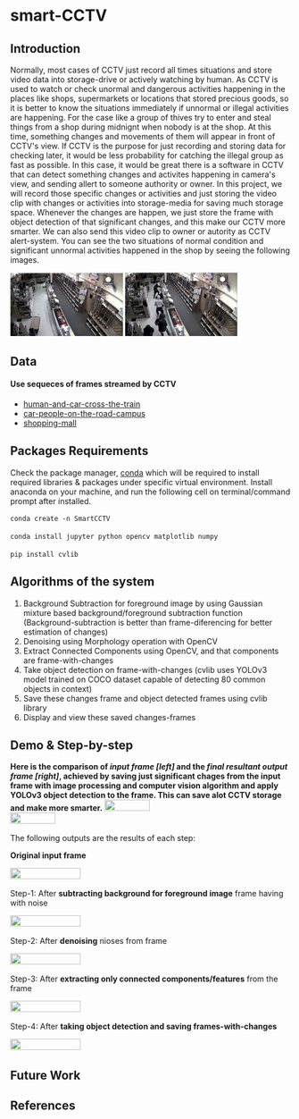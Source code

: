 # smart-CCTV

## Introduction
Normally, most cases of CCTV just record all times situations and store video data into storage-drive or actively watching by human. As CCTV is used to watch or check unormal and dangerous activities happening in the places like shops, supermarkets or locations that stored precious goods, so it is better to know the situations immediately if unnormal or illegal activities are happening. For the case like a group of thives try to enter and steal things from a shop during midnignt when nobody is at the shop. At this time, something changes and movements of them will appear in front of CCTV's view. If CCTV is the purpose for just recording and storing data for checking later, it would be less probability for catching the illegal group as fast as possible. In this case, it would be great there is a software in CCTV that can detect something changes and activites happening in camera's view, and sending allert to someone authority or owner. 
In this project, we will record those specific changes or activities and just storing the video clip with changes or activities into storage-media for saving much storage space. Whenever the changes are happen, we just store the frame with object detection of that significant changes, and this make our CCTV more smarter. We can also send this video clip to owner or autority as CCTV alert-system. You can see the two situations of normal condition and significant unnormal activities happened in the shop by seeing the following images.

<img src="/video-data/cctv-normal.png" height="40%" width="40%" alt="CCTV view with normal condition" title="Do not save the frames in the storage">  <img src="/video-data/cctv-changes.png" height="40%" width="40%" alt="CCTV view with the thives enter the shop" title="Save the frames when changes happen">

## Data
#### Use sequeces of frames streamed by CCTV
* [human-and-car-cross-the-train](https://github.com/ThuraTunScibotics/smart-CCTV/tree/main/video-data/GroundtruthSeq/RawImages)
* [car-people-on-the-road-campus](https://github.com/ThuraTunScibotics/smart-CCTV/tree/main/video-data/Campus)
* [shopping-mall](https://github.com/ThuraTunScibotics/smart-CCTV/tree/main/video-data/ShoppingMall_resized)

## Packages Requirements
Check the package manager, [conda](https://docs.conda.io/projects/conda/en/latest/index.html) which will be required to install required libraries & packages under specific virtual environment.
Install anaconda on your machine, and run the following cell on terminal/command prompt after installed.
```
conda create -n SmartCCTV

conda install jupyter python opencv matplotlib numpy

pip install cvlib
```
## Algorithms of the system
1. Background Subtraction for foreground image by using Gaussian mixture based background/foreground subtraction function
   (Background-subtraction is better than frame-diferencing for better estimation of changes)
2. Denoising using Morphology operation with OpenCV
3. Extract Connected Components using OpenCV, and that components are frame-with-changes
4. Take object detection on frame-with-changes
   (cvlib uses YOLOv3 model trained on COCO dataset capable of detecting 80 common objects in context)
6. Save these changes frame and object detected frames using cvlib library
7. Display and view these saved changes-frames

## Demo & Step-by-step

**Here is the comparison of *input frame [left]* and the *final resultant output frame [right]*, achieved by saving just significant chages from the input frame with image processing and computer vision algorithm and apply YOLOv3 object detection to the frame. This can save alot CCTV storage and make more smarter.**
<img src="https://github.com/ThuraTunScibotics/smart-CCTV/blob/main/resultant-data/input-train-cross.gif" height="40%" width="40%">  <img src="https://github.com/ThuraTunScibotics/smart-CCTV/blob/main/resultant-frame-changes-videos/train-cross.gif" height="40%" width="40%">


The following outputs are the results of each step:

**Original input frame**

<img src="https://github.com/ThuraTunScibotics/smart-CCTV/blob/main/resultant-data/input-train-cross.gif" height="50%" width="50%">


Step-1: After **subtracting background for foreground image** frame having with noise

<img src="https://github.com/ThuraTunScibotics/smart-CCTV/blob/main/resultant-data/noise-result.gif" height="50%" width="50%">


Step-2: After **denoising** nioses from frame

<img src="https://github.com/ThuraTunScibotics/smart-CCTV/blob/main/resultant-data/denoised-result.gif" height="50%" width="50%">


Step-3: After **extracting only connected components/features** from the frame

<img src="https://github.com/ThuraTunScibotics/smart-CCTV/blob/main/resultant-data/component-seq1.gif" height="50%" width="50%">


Step-4: After **taking object detection and saving frames-with-changes**

<img src="https://github.com/ThuraTunScibotics/smart-CCTV/blob/main/resultant-frame-changes-videos/train-cross.gif" height="50%" width="50%">


## Future Work

## References

